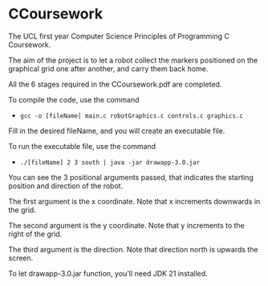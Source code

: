 # CCoursework
The UCL first year Computer Science Principles of Programming C Coursework.

The aim of the project is to let a robot collect the markers positioned on the graphical grid one after another, and carry them back home. 

All the 6 stages required in the CCoursework.pdf are completed.

To compile the code, use the command

- `gcc -o [fileName] main.c robotGraphics.c controls.c graphics.c`

Fill in the desired fileName, and you will create an executable file.

To run the executable file, use the command

- `./[fileName] 2 3 south | java -jar drawapp-3.0.jar`

You can see the 3 positional arguments passed, that indicates the starting position and direction of the robot.

The first argument is the x coordinate. Note that x increments downwards in the grid.

The second argument is the y coordinate. Note that y increments to the right of the grid.

The third argument is the direction. Note that direction north is upwards the screen.

To let drawapp-3.0.jar function, you'll need JDK 21 installed.

